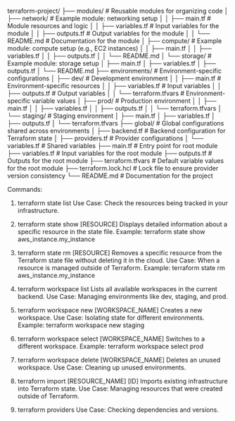 terraform-project/
├── modules/                     # Reusable modules for organizing code
│   ├── network/                 # Example module: networking setup
│   │   ├── main.tf              # Module resources and logic
│   │   ├── variables.tf         # Input variables for the module
│   │   ├── outputs.tf           # Output variables for the module
│   │   └── README.md            # Documentation for the module
│   ├── compute/                 # Example module: compute setup (e.g., EC2 instances)
│   │   ├── main.tf
│   │   ├── variables.tf
│   │   ├── outputs.tf
│   │   └── README.md
│   └── storage/                 # Example module: storage setup
│       ├── main.tf
│       ├── variables.tf
│       ├── outputs.tf
│       └── README.md
├── environments/                # Environment-specific configurations
│   ├── dev/                     # Development environment
│   │   ├── main.tf              # Environment-specific resources
│   │   ├── variables.tf         # Input variables
│   │   ├── outputs.tf           # Output variables
│   │   └── terraform.tfvars     # Environment-specific variable values
│   ├── prod/                    # Production environment
│   │   ├── main.tf
│   │   ├── variables.tf
│   │   ├── outputs.tf
│   │   └── terraform.tfvars
│   └── staging/                 # Staging environment
│       ├── main.tf
│       ├── variables.tf
│       ├── outputs.tf
│       └── terraform.tfvars
├── global/                      # Global configurations shared across environments
│   ├── backend.tf               # Backend configuration for Terraform state
│   ├── providers.tf             # Provider configurations
│   └── variables.tf             # Shared variables
├── main.tf                      # Entry point for root module
├── variables.tf                 # Input variables for the root module
├── outputs.tf                   # Outputs for the root module
├── terraform.tfvars             # Default variable values for the root module
├── terraform.lock.hcl           # Lock file to ensure provider version consistency
└── README.md                    # Documentation for the project


Commands:

1. terraform state list
Use Case: Check the resources being tracked in your infrastructure.

2. terraform state show [RESOURCE]
Displays detailed information about a specific resource in the state file.
Example: terraform state show aws_instance.my_instance


3. terraform state rm [RESOURCE]
Removes a specific resource from the Terraform state file without deleting it in the cloud.
Use Case: When a resource is managed outside of Terraform.
Example: terraform state rm aws_instance.my_instance



4. terraform workspace list
Lists all available workspaces in the current backend.
Use Case: Managing environments like dev, staging, and prod.


5. terraform workspace new [WORKSPACE_NAME]
Creates a new workspace.
Use Case: Isolating state for different environments.
Example: terraform workspace new staging

6. terraform workspace select [WORKSPACE_NAME]
Switches to a different workspace.
Example: terraform workspace select prod

7. terraform workspace delete [WORKSPACE_NAME]
Deletes an unused workspace.
Use Case: Cleaning up unused environments.


8. terraform import [RESOURCE_NAME] [ID]
Imports existing infrastructure into Terraform state.
Use Case: Managing resources that were created outside of Terraform.


9. terraform providers
Use Case: Checking dependencies and versions.




